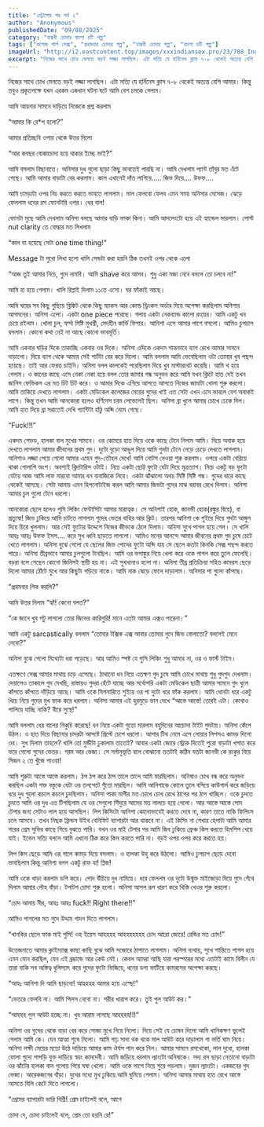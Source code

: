 ```yaml
---
title: "এন্ট্রান্সের পর পর্ব ২"
author: "Anonymous"
publishedDate: "09/08/2025"
category: "বান্ধবী চোদার বাংলা চটি গল্প"
tags: ["কলেজ গার্ল সেক্স", "প্রথমবার চোদার গল্প", "বান্ধবী চোদার গল্প", "বাংলা চটি গল্প"]
imageUrl: "http://i2.eastcontent.top/images/xxxindiansex.pro/23/788_Indian_hottie_huge.jpg"
excerpt: "নিজের সাথে চোখ মেলতে বড়ই লজ্জা লাগছিল। এটা সত্যি যে হর্নিনেস ক্লাস ৭-৮ থেকেই অত্যন্ত বেশি আমার। কিন্তু তবুও প্রকৃতপক্ষে যখন এরকম একখান ঘটনা ঘটে আমি বেশ চমকে গেলাম।  আমি আয়নার সামনে দাড়িয়ে নিজেকে প..."
---
```


নিজের সাথে চোখ মেলতে বড়ই লজ্জা লাগছিল। এটা সত্যি যে হর্নিনেস ক্লাস ৭-৮ থেকেই অত্যন্ত বেশি আমার। কিন্তু তবুও প্রকৃতপক্ষে যখন এরকম একখান ঘটনা ঘটে আমি বেশ চমকে গেলাম।

আমি আয়নার সামনে দাড়িয়ে নিজেকে প্রশ্ন করলাম

“আমার কি রে*প হলো?”

আমার প্রতিচ্ছবি ওপার থেকে উত্তর দিলো

“আর কবছর বোকাচোদা হয়ে থাকার ইচ্ছে ভাই?”

আমি বসলাম বিছানাতে। অনিসার দুধ গুলো ছাড়া কিছু ভাবতেই পারছি না। আমি দেখলাম প্যান্ট তাঁবুর মত এঁটে গেছে। আমি আমার বাড়াটা বের করলাম। কাল এখানেই দাঁত লাগিয়ে….. জিভ দিয়ে…. উফফ….

আমি চামড়াটা ওপর নিচ করতে করতে ভাবতে লাগলাম। মাল ফেলবো ফেলব এমন সময় অনিসার মেসেজ। ঝেড়ে ফেললাম ধনের রস ফোনটারি ওপর। ধের বাল!


ফোনটা মুছে আমি দেখলাম অনিসা বলছে আমার বাড়ি ফাকা কিনা। আমি আদলেংটো হয়ে এই হ্যান্ডেল মারলাম। পোস্ট nut clarity তে বোদ্ধার মত লিখলাম

“কাল যা হয়েছে সেটা one time thing!”

Message টা পুরো লিখা হলো খালি সেন্ডটা করা হয়নি ঠিক তখনই ওপর থেকে এলো

“আজ তুই আমার নিচে, গুদে নামবি। আমি shave করে আসব। শুধু একা মজা নেবে বললে তো চলবে না!”

আমি হা হয়ে গেলাম। খালি রিপ্লাই দিলাম ১১তে এসো। ঘর ফাঁকাই আছে।

আমি ঘরের সব কিছু গুছিয়ে ব্লিঙ্কিট থেকে কিছু স্ন্যাকস আর কোল্ড ড্রিংকস অর্ডার দিয়ে অপেক্ষা করছিলাম অনিশার আগমনের। অনিসা এলো। একটা one piece পরেছে। গলায় একটা নেকব্যান্ড কালো রংয়ের। আমি একটু খন চেয়ে রইলাম। খোলা চুল, ফর্সা মিষ্টি মুখশ্রী, মেদহীন কার্ভি ফিগার। আনিশা এসে আমার পাশে বসলো। আমিও চুপচাপ বসলাম। কোনো কথা নেই না আছে কোনো ভাবমূর্তি।


আমি একবার ঘড়ির দিকে তাকাচ্ছি একবার ওর দিকে। অনিসা এদিকে একদম শান্তভাবে ব্যাগ রেখে আমার সামনে দাড়ালো। দিয়ে ব্যাগ থেকে আমার সেই শার্টটা বের করে দিলো। আমি বললাম আমি ভেবেছিলাম ওটা তোমার খুব পছন্দ হয়েছে। তাই আর ফেরত চাইনি। অনিসা বলল কালকেই পরেছিলাম দিয়ে খুব মাস্টারবেট করেছি। আমি থ হয়ে গেলাম। ও কানের কাছে এসে নেকা নেকা হয়ে বলল তোর জামার গন্ধ অনুভব করে আমি যখন ক্লিটে হাত দেই তখন জানিস ফেভিকল এর মত চিট চিট করে। ও আমার দিকে এগিয়ে আসতে আসতে নিজের জামাটা খোলা শুরু করলো। আমি তাকিয়ে দেখতে লাগলাম। একটা মেডিকেল কলেজের মেয়ের গুদের খাই এত সেটা এখন এসে ভাবলে বেশ অবাকই লাগে। কিন্তু তখন আমি আনকোরা হলেও হর্ণিনেস চরম লেভেলেই ছিল। অনিসা ব্রা খুলে আমার চোখে ঢেকে দিল। আমি হাত দিয়ে ব্রা সরাতেই দেখি প্যান্টিটা হাঁঠু অব্দি নেমে গেছে।

“Fuck!!!”

একদম শেভড, হালকা বাল মুখের সামনে। ওর কোমরে হাত দিয়ে ওকে কাছে টেনে নিলাম আমি। দিয়ে অবাক হয়ে দেখতে লাগলাম আমার জীবনের প্রথম গুদ। দুটো বুড়ো আঙুল দিয়ে আমি গুদটা টেনে নেড়ে চেড়ে দেখতে লাগলাম। অনিশাও লজ্জা পেয়ে গেলো আমার এহেন গুদ-তৌহল দেখে! আমি নোটস নেওয়া শুরু করলাম। ওপরে একটা বেরিয়ে থাকা গোলাপি অংশ। অবশ্যই ক্লিটোরিস ওটাই। নিচে একটা ছোট্ট ফুটো যেটা দিয়ে মূত্রত্যাগ। নিচে একটু বড় ফুটো যেটায় আজ আমি লাফ মারবো আমার ধন বাবাজিকে নিয়ে। একটা ঝাঁঝালো অথচ মিষ্টি মিষ্টি গন্ধ। গুদের ধারে কাছে থেকেই আসছে। সেটা আমায় এমন হিপনোটাইজ করল আমি আমার জিভটা গুদের মাঝ বরাবর রেখে দিলাম। অনিসা আমার চুল গুলো টেনে ধরলো।


আনকোরা ছেলে হলেও পুসি লিকিং ফেন্টাসিটা আমার মারাত্বক। সে অনিশাই হোক, জানভী হোক(রঙ্কুর বিয়ে), বা প্রত্যুষা! জিভ ঢুকিয়ে আমি চাটতে লাগলাম গুদের ভেতর বাহির আর ক্লিট। তারপর আনিশা কে শুইয়ে দিয়ে গুদটা আঙ্গুল দিয়ে চিরে খুললাম। আর সেই ফুটোর উদ্দেশে নিজের জীভকে ঠেলে দিলাম। অনিসা সুখে পাগল হয়ে গেল। সে খালি আহঃ আহঃ উফফ ইসস…. করে সুখ ধ্বনি ছাড়তে লাগলো। আমিও মনের আনন্দে আমার জীবনের প্রথম গুদ চুষে চেটে খেতে লাগলাম। অনিসা বুঝে গেলো যে ছেলের জিভ পোদের ফুটো অব্দি যায় সে ছেলে কতটা কিনকি সেক্স পছন্দ করতে পারে। অনিসা তীব্রভাবে আমার চুলগুলো টানছিল। আমি ওর ভগাঙ্কুর নিয়ে খেলা করে ওকে পাগল করে তুলে ফেলেছি। বড়রা বলে গেছেন কোনো জিনিসই স্থায়ী হয় না। এই সুখখানাও হলো না। অনিসা তীব্র প্রতিক্রিয়া সহিত কামরস ছেড়ে দিলো আমার ঠোঁটে মুখে আর কিছুটা গড়িয়ে নাকে। আমি নাক ঝেড়ে ফেলে দাড়ালাম। অনিসার পা গুলো কাঁপছে।


“প্রথমবার লিক করলি?”

আমি উত্তর দিলাম “হ্যাঁ! কেনো বলত?”

“কে জানে খুব পটু লাগলো তোর জিভের কারিগুরি! মানে এতটা আমার এক্সও পারেনা।”

আমি একটু sarcastically বললাম “তোমার টক্সিক এক্স আবার তোমার গুদে জিভ বোলাতো? বললেই মেনে নেবো?”

অনিসা বুঝে গেলো মিথ্যেটা ধরা পড়েছে। আর আমিও স্পষ্ট যে পুসি লিকিং শুধু আমার না, ওর ও ফার্স্ট টাইম।


এতক্ষণে সেক্স আমার মাথায় চড়ে এসেছে। ঠাথানো ধন নিয়ে এতক্ষণ গুদ চুষে আমি চোখে মাথায় শুধু গুদগুদ দেখলাম। দেয়ালেও তাকালে গুদ দেখছি, রাস্তায়ও গুদরা হেঁটে যাচ্ছে আর সর্বোপরি একটা মেডিকেল ছাত্রী আমার সামনে গুদ খুলে কাঁপতে কাঁপতে দাঁড়িয়ে আছে। আমি ওকে মিশনারিতে শুইয়ে ওর পা দুটো ধরে ফাঁক করলাম। আমি ধোনটা ধরে একটু খিচে নিয়ে গুদের মুখ ফাক করে ধরলাম। অনিসা আমার এই হুরমুড়ে ভান দেখে “আস্তে আস্তে! তোরই এটা। কোথাও পালিয়ে যাচ্ছি নাকি? ধীরে সুস্থে!”


আমি বললাম ধের বালের নিকুচি করেছে! ধন নিয়ে একটা গুতো মারলাম বহুদিনের আচোদা টাইট গুদটায়। অনিসা কেঁপে উঠল। ও হাত দিয়ে বিছানার চাদরটা আসষ্টে প্রিস্টে চেপে ধরলো। আপার টিথ নেমে এসে লোয়ার লিপসএ কামড় দিলো ওর। সুখ দিলাম তাহলে? খালি তো মুন্ডীটা ঢুকালাম তাতেই? আবার একটা জোরে স্ট্রোক দিতেই পুরো বাড়াটা খপাত করে ভরে গেলো গুদের ভেতর। গরম আর ভেজা। সে সর্গানুভূতি বলে বোঝানো ততটাই কঠিন যতটা জানভী কে রংকুর বিয়ে সিজন ২ তে খুঁজে পাওয়া!

আমি শুরুটা আস্তে আস্তে করলাম। ঠপ ঠপ করে ঠাপ তালে তালে আমি মারছিলাম। অনিষাও চোখ বন্ধ করে অনুভব করছিল একটা শক্ত বস্তুকে যেটা ওর তলপেটে গুঁতো মারছিল। আমি আনিশাকে কোলে তুলে বসিয়ে কাউগার্ল করে জড়িয়ে ধরে দুধ গুলো কচলে কচলে চুদছিলাম। অনিসা পাকা মাগীর মত চোখে চোখ রেখে ঠাপের পর ঠাপ খাচ্ছিল। ওকে চুদতে চুদতে আমি ওর দুধ এত টিপছিলাম যে ওর সেগুলো সিঁদুরে আমের মত লালচে হয়ে গেলো। আর আস্তে আস্তে পোদ টেপার জন্য সেটাও লাল হয়ে আসছিল। লিপ কিসিংটা আনিশা কোনোভাবেই করতে দেবে না, কারণ তাতে নাকি ফিলিংস চলে আসবে। তখন নিছক ফ্রিন্ডস উইথ বেনিফিট ব্যাপারটা আর থাকবে না। এই কিসিং না শেখার হেপাটা আমি আমার পরের প্রেম সুভির কাছে গিয়ে বুঝতে পারি। যখন ওর মাই টেপার পর আমি জিব ঢুকিয়ে ফ্রেঞ্চ কিস করতে হিমশিপ খেয়ে যাই। ইভেন সত্যি বললে আমি এখনো ঠিক করে কিস করতে পারি না। বড়ই ওপর ওপর করে করতে হয়।


লিপ কিস ছেড়ে আমি ওর গালে কামড় দিয়ে বসলাম। ও হালকা উহু করে উঠলো। আমিও চুপচাপ ছেড়ে দেবো ভাবছিলাম কিন্তু আনিশা বলল একটু রাফ যা! প্লিজ!


আমি ওকে খাড়া করলাম ডগি করে। পোদ উঁচিয়ে দুধ নামিয়ে। ধরে ফেললম ওর দুটো উন্মুক্ত মাইজোড়া দিয়ে গুদে গেঁথে দিলাম আমার লৌহ বাঁড়া। টপাটপ চোদা শুরু হলো। অনিসা আসল রূপ ধারণ করে খিস্তি খেওর শুরু করলো।

“চোদ আমায় নীর, আহঃ আহঃ fuck!! Right there!!”

আমিও পাগলের মত গুদে উদ্দাম গাদন দিতে লাগলাম।

“খানকির ছেলে ফাক মাই পুসি! ওহ ইয়েস আহহহহ আহহহহহহহ চোদ আরো জোরে! রেন্ডির মত চোদ!”

উত্তেজনাতে আমার ক্লাইম্যাক্স কাছা কাছি বুঝে আমি সজোরে ঠাপাতে লাগলাম। অনিসা ব্যথায়, সুখে শান্তিতে পাগল হয়ে এমন মোন করছিল, যেন এই ব্রম্ভান্ডে আর কেউ নেই। কেবল আমরা আছি যারা পরস্পরের মধ্যে এতটাই কামে বিলীন যে তারা বাকি সব অস্তিত্ব ধুলিস্যাৎ করে গুদের ফুটো ভিজিয়ে, ধনের ডগা ফাটিয়ে কামরসের অপেক্ষা করছে।


“আহঃ আনিশা দি আমি ছাড়বো! আহহহহ আমার হয়ে এস্ছে!”

“ভেতরে ফেলবি না। আমি পিলস নেবো না। শরীর খারাপ করে। তুই পুল আউট কর।”

“আহহহ পুল আউট হচ্ছে না। খুব আরাম লাগছে আহহহহ!!!”

অনিসা ওর গুদের থেকে বাড়া বের করে সোজা মুখে নিয়ে নিলো। দিয়ে সেই যে চোষন দিলো আমি খানিকক্ষণ ভুলেই গেলাম আমি কে। যেন আত্মা শুষে নিলো। আমি গাঢ় সাদা থক থকে মাল আউট করে দাড়ালাম গা ভর্তি ঘাম নিয়ে। অনিসা লক্ষী মেয়ের মতো উঠে দাড়িয়ে আমার কাম ঔর্যস পান করে নিল। আমার সামনে রসখেকো, লাল দুধো, হালকা ফোলা গুদো পাপড়ি যুক্ত দাড়িয়ে স্বয়ং কামদেবী। আমি জড়িয়ে ধরলাম ল্যাংটো অনিষাকে। সদ্য রস ছাড়া নেতানো বাড়াটা ওর ঝাঁটের হালকা বাল গুলোয় গিয়ে ঘষা খেলো। আমি ওকে পাশে নিয়ে শুয়ে পড়লাম। দুজন ল্যাংটো। একজনের গুদ ভেজা। আরেকজনের বাঁড়া। দুধের মধ্যে মুখ ঢুকিয়ে আমি ঘুমিয়ে গেলাম। অনিসা আমার মাথায় হাত রেখে আস্তে আসতে বিলি কেটে দিতে লাগলো।


“প্রেমের ব্যাপারটা ভারি বিশ্রী! প্রেম চাইলেই বলে, আগে

চোদা দে, চোদা চাইলেই বলে, প্রেম তো হয়নি রে!”
